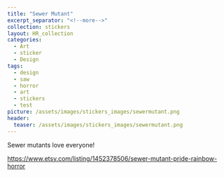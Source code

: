 ```yaml
---
title: "Sewer Mutant"
excerpt_separator: "<!--more-->"
collection: stickers
layout: HR_collection
categories:
  - Art
  - sticker
  - Design
tags:
  - design
  - saw
  - horror
  - art
  - stickers
  - test
picture: /assets/images/stickers_images/sewermutant.png
header:
  teaser: /assets/images/stickers_images/sewermutant.png
---
```

Sewer mutants love everyone! 
<!--more-->
https://www.etsy.com/listing/1452378506/sewer-mutant-pride-rainbow-horror
